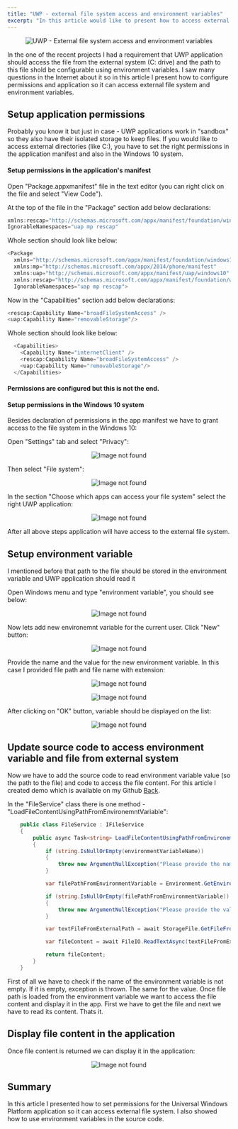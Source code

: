 ```yaml
---
title: "UWP - external file system access and environment variables"
excerpt: "In this article would like to present how to access external file system from UWP application and access environment variables."
---
```


<p align="center">
<img src="/images/devisland/article20/assets/UwpFileSystemAccess1.png?raw=true" alt="UWP - External file system access and environment variables"/>
</p>

In the one of the recent projects I had a requirement that UWP application should access the file from the external system (C: drive) and the path to this file shold be configurable using environment variables. I saw many questions in the Internet about it so in this article I present how to configure permissions and application so it can access external file system and environment variables.


## Setup application permissions

Probably you know it but just in case - UWP applications work in "sandbox" so they also have their isolated storage to keep files. If you would like to access external directories (like C:), you have to set the right permissions in the application manifest and also in the Windows 10 system.

#### Setup permissions in the application's manifest 

Open "Package.appxmanifest" file in the text editor (you can right click on the file and select "View Code").

At the top of the file in the "Package" section add below declarations:

```csharp
xmlns:rescap="http://schemas.microsoft.com/appx/manifest/foundation/windows10/restrictedcapabilities"
IgnorableNamespaces="uap mp rescap"
```
Whole section should look like below:

```csharp
<Package
  xmlns="http://schemas.microsoft.com/appx/manifest/foundation/windows10"
  xmlns:mp="http://schemas.microsoft.com/appx/2014/phone/manifest"
  xmlns:uap="http://schemas.microsoft.com/appx/manifest/uap/windows10"
  xmlns:rescap="http://schemas.microsoft.com/appx/manifest/foundation/windows10/restrictedcapabilities"
  IgnorableNamespaces="uap mp rescap">
```

Now in the "Capabilities" section add below declarations:

```csharp
<rescap:Capability Name="broadFileSystemAccess" />
<uap:Capability Name="removableStorage"/>
```

Whole section should look like below:

```csharp
  <Capabilities>
    <Capability Name="internetClient" />
    <rescap:Capability Name="broadFileSystemAccess" />
    <uap:Capability Name="removableStorage"/>
  </Capabilities>
```

#### Permissions are configured but this is not the end.

#### Setup permissions in the Windows 10 system

Besides declaration of permissions in the app manifest we have to grant access to the file system in the Windows 10:

Open "Settings" tab and select "Privacy":

<p align="center">
<img src="/images/devisland/article20/assets/UwpFileSystemAccess8.PNG?raw=true" alt="Image not found"/>
</p>

Then select "File system":

<p align="center">
<img src="/images/devisland/article20/assets/UwpFileSystemAccess9.PNG?raw=true" alt="Image not found"/>
</p>

In the section "Choose which apps can access your file system" select the right UWP application:

<p align="center">
<img src="/images/devisland/article20/assets/UwpFileSystemAccess10.PNG?raw=true" alt="Image not found"/>
</p>

After all above steps application will have access to the external file system.


## Setup environment variable

I mentioned before that path to the file should be stored in the environment variable and UWP application should read it

Open Windows menu and type "environment variable", you should see below:

<p align="center">
<img src="/images/devisland/article20/assets/UwpFileSystemAccess3.PNG?raw=true" alt="Image not found"/>
</p>

Now lets add new environemnt variable for the current user. Click "New" button:

<p align="center">
<img src="/images/devisland/article20/assets/UwpFileSystemAccess4.PNG?raw=true" alt="Image not found"/>
</p>

Provide the name and the value for the new environment variable. In this case I provided file path and file name with extension:

<p align="center">
<img src="/images/devisland/article20/assets/UwpFileSystemAccess5.PNG?raw=true" alt="Image not found"/>
</p>

<p align="center">
<img src="/images/devisland/article20/assets/UwpFileSystemAccess6.PNG?raw=true" alt="Image not found"/>
</p>

After clicking on "OK" button, variable should be displayed on the list:

<p align="center">
<img src="/images/devisland/article20/assets/UwpFileSystemAccess7.PNG?raw=true" alt="Image not found"/>
</p>


## Update source code to access environment variable and file from external system

Now we have to add the source code to read environment variable value (so the path to the file) and code to access the file content.
For this article I created demo which is available on my Github [Back](https://github.com/Daniel-Krzyczkowski/UniversalWindowsPlatform/tree/master/FileAccessWithEnvironmentVariables).

In the "FileService" class there is one method - "LoadFileContentUsingPathFromEnvironemntVariable":

```csharp
    public class FileService : IFileService
    {
        public async Task<string> LoadFileContentUsingPathFromEnvironemntVariable(string environmentVariableName)
        {
            if (string.IsNullOrEmpty(environmentVariableName))
            {
                throw new ArgumentNullException("Please provide the name of environment variable");
            }

            var filePathFromEnvironmentVariable = Environment.GetEnvironmentVariable(environmentVariableName);

            if (string.IsNullOrEmpty(filePathFromEnvironmentVariable))
            {
                throw new ArgumentNullException("Please provide the value of environment variable");
            }

            var textFileFromExternalPath = await StorageFile.GetFileFromPathAsync(filePathFromEnvironmentVariable);

            var fileContent = await FileIO.ReadTextAsync(textFileFromExternalPath);

            return fileContent;
        }
    }
```

First of all we have to check if the name of the environment variable is not empty. If it is empty, exception is thrown. The same for the value. Once file path is loaded from the environment variable we want to access the file content and display it in the app. First we have to get the file and next we have to read its content. Thats it.


## Display file content in the application

Once file content is returned we can display it in the application:

<p align="center">
<img src="/images/devisland/article20/assets/UwpFileSystemAccess11.PNG?raw=true" alt="Image not found"/>
</p>

## Summary

In this article I presented how to set permissions for the Universal Windows Platform application so it can access external file system. I also showed how to use environment variables in the source code.